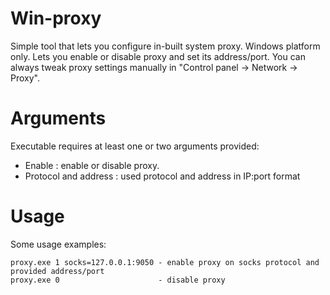 # Win-proxy
Simple tool that lets you configure in-built system proxy. Windows platform only. Lets you enable or disable proxy and set its address/port. You can always tweak proxy settings manually in "Control panel -> Network -> Proxy".

# Arguments
Executable requires at least one or two arguments provided:
- Enable : enable or disable proxy.
- Protocol and address : used protocol and address in IP:port format

# Usage
Some usage examples:

```
proxy.exe 1 socks=127.0.0.1:9050 - enable proxy on socks protocol and provided address/port
proxy.exe 0                      - disable proxy
```

